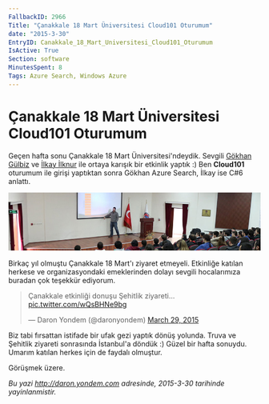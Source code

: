 ```yaml
---
FallbackID: 2966
Title: "Çanakkale 18 Mart Üniversitesi Cloud101 Oturumum"
date: "2015-3-30"
EntryID: Canakkale_18_Mart_Universitesi_Cloud101_Oturumum
IsActive: True
Section: software
MinutesSpent: 8
Tags: Azure Search, Windows Azure
---
```

# Çanakkale 18 Mart Üniversitesi Cloud101 Oturumum
Geçen hafta sonu Çanakkale 18 Mart Üniversitesi'ndeydik. Sevgili [Gökhan Gülbiz](https://twitter.com/gokhangulbiz) ve [İlkay İlknur](http://www.ilkayilknur.com) ile ortaya karışık bir etkinlik yaptık :) Ben **Cloud101** oturumum ile girişi yaptıktan sonra Gökhan Azure Search, İlkay ise C#6 anlattı. 

![](media/Canakkale_18_Mart_Universitesi_Cloud101_Oturumum/canakkale.jpg)

Birkaç yıl olmuştu Çanakkale 18 Mart'ı ziyaret etmeyeli. Etkinliğe katılan herkese ve organizasyondaki emeklerinden dolayı sevgili hocalarımıza buradan çok teşekkür ediyorum.

<blockquote class="twitter-tweet" lang="en"><p>Çanakkale etkinliği donuşu Şehitlik ziyareti... <a href="http://t.co/wQsBHNe9bg">pic.twitter.com/wQsBHNe9bg</a></p>&mdash; Daron Yondem (@daronyondem) <a href="https://twitter.com/daronyondem/status/582141656952107008">March 29, 2015</a></blockquote>
<script async src="//platform.twitter.com/widgets.js" charset="utf-8"></script>

Biz tabi fırsattan istifade bir ufak gezi yaptık dönüş yolunda. Truva ve Şehitlik ziyareti sonrasında İstanbul'a döndük :) Güzel bir hafta sonuydu. Umarım katılan herkes için de faydalı olmuştur.

Görüşmek üzere.

*Bu yazi http://daron.yondem.com adresinde, 2015-3-30 tarihinde yayinlanmistir.*
